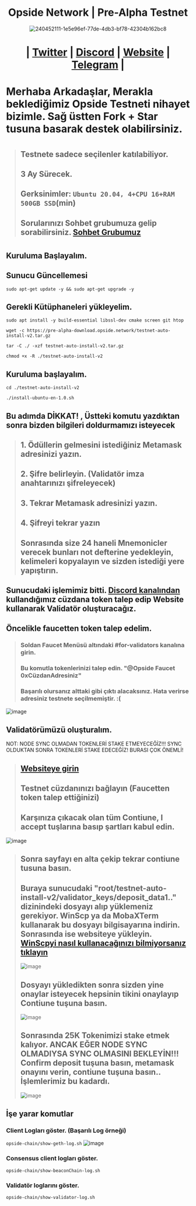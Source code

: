 <h1 align="center"> Opside Network | Pre-Alpha Testnet </h1>

<div align="center">

![240452111-1e5e96ef-77de-4db3-bf78-42304b162bc8](https://github.com/enzifiri/asdasd/assets/76253089/7a6be974-2ee9-4457-ae11-15b49ab73a79)


#  | [Twitter](https://twitter.com/OpsideZK) | [Discord](https://discord.gg/opside) | [Website](https://opside.network/) | [Telegram](https://t.me/OpsideTurkish) |

</div>

# Merhaba Arkadaşlar, Merakla beklediğimiz Opside Testneti nihayet bizimle. Sağ üstten Fork + Star tusuna basarak destek olabilirsiniz. 
#
> ## Testnete sadece seçilenler katılabiliyor.
> ## 3 Ay Sürecek.
> ## Gerksinimler: `Ubuntu 20.04, 4+CPU 16+RAM 500GB SSD`(min)
> ## Sorularınızı Sohbet grubumuza gelip sorabilirsiniz. [Sohbet Grubumuz](https://t.me/corenodechat)
#
## Kuruluma Başlayalım.

## Sunucu Güncellemesi
```
sudo apt-get update -y && sudo apt-get upgrade -y
```

## Gerekli Kütüphaneleri yükleyelim.
```
sudo apt install -y build-essential libssl-dev cmake screen git htop
```
```
wget -c https://pre-alpha-download.opside.network/testnet-auto-install-v2.tar.gz 
```
```
tar -C ./ -xzf testnet-auto-install-v2.tar.gz
```
```
chmod +x -R ./testnet-auto-install-v2
```
## Kuruluma başlayalım.
```
cd ./testnet-auto-install-v2
```
```
./install-ubuntu-en-1.0.sh
```
## Bu adımda DİKKAT! , Üstteki komutu yazdıktan sonra bizden bilgileri doldurmamızı isteyecek
> ## 1. Ödüllerin gelmesini istediğiniz Metamask adresinizi yazın.
> ## 2. Şifre belirleyin. (Validatör imza anahtarınızı şifreleyecek)
> ## 3. Tekrar Metamask adresinizi yazın.
> ## 4. Şifreyi tekrar yazın
> ## Sonrasında size 24 haneli Mnemonicler verecek bunları not defterine yedekleyin, kelimeleri kopyalayın ve sizden istediği yere yapıştırın.

## Sunucudaki işlemimiz bitti. [Discord kanalından](https://discord.gg/opside) kullandığımız cüzdana token talep edip Website kullanarak Validatör oluşturacağız. 

## Öncelikle faucetten token talep edelim.

> ### Soldan Faucet Menüsü altındaki #for-validators kanalına girin.
> ### Bu komutla tokenlerinizi talep edin. "@Opside Faucet 0xCüzdanAdresiniz"
> ### Başarılı olursanız alttaki gibi çıktı alacaksınız. Hata verirse adresiniz testnete seçilmemiştir. :(
![image](https://github.com/enzifiri/asdasd/assets/76253089/85e01c3c-1b85-4331-be75-67ea4dc1eedc)

## Validatörümüzü oluşturalım.

NOT: NODE SYNC OLMADAN TOKENLERİ STAKE ETMEYECEĞİZ!!! SYNC OLDUKTAN SONRA TOKENLERİ STAKE EDECEĞİZ! BURASI ÇOK ÖNEMLİ!

>## [Websiteye girin](https://opside.network/validator/deposit)
>## Testnet cüzdanınızı bağlayın (Faucetten token talep ettiğinizi)
>## Karşınıza çıkacak olan tüm Contiune, I accept tuşlarına basıp şartları kabul edin.
![image](https://github.com/enzifiri/asdasd/assets/76253089/1811bc04-50b4-4f23-8bce-1c2b78226d3a)

>## Sonra sayfayı en alta çekip tekrar contiune tusuna basın. 
>## Buraya sunucudaki  "root/testnet-auto-install-v2/validator_keys/deposit_data1.." dizinindeki dosyayı alıp yüklemeniz gerekiyor. WinScp ya da MobaXTerm kullanarak bu dosyayı bilgisayarına indirin. Sonrasında ise websiteye yükleyin. <br> [WinScpyi nasıl kullanacağınızı bilmiyorsanız tıklayın](https://github.com/Core-Node-Team/cosmos-node-backup)
>![image](https://github.com/enzifiri/asdasd/assets/76253089/ac9bb626-9fea-4ee3-bd59-8db34d81ffed)
>## Dosyayı yükledikten sonra sizden yine onaylar isteyecek hepsinin tikini onaylayıp Contiune tuşuna basın.
>![image](https://github.com/enzifiri/asdasd/assets/76253089/0dd22d89-91b3-4b79-8ef3-8fd9410e6eff)
>## Sonrasında 25K Tokenimizi stake etmek kalıyor. ANCAK EĞER NODE SYNC OLMADIYSA SYNC OLMASINI BEKLEYİN!!! Confirm deposit tuşuna basın, metamask onayını verin, contiune tuşuna basın.. <br> İşlemlerimiz bu kadardı.
>![image](https://github.com/enzifiri/asdasd/assets/76253089/6ac4d5bc-fcc7-4dab-b7c1-d506cf67c868)

## İşe yarar komutlar
### Client Logları göster. (Başarılı Log örneği)
`` opside-chain/show-geth-log.sh ``
![image](https://github.com/enzifiri/asdasd/assets/76253089/96ba203f-b2f0-4496-98e0-28f336dfd76b)

### Consensus client logları göster.
`` opside-chain/show-beaconChain-log.sh ``

### Validatör loglarını göster.
`` opside-chain/show-validator-log.sh ``
